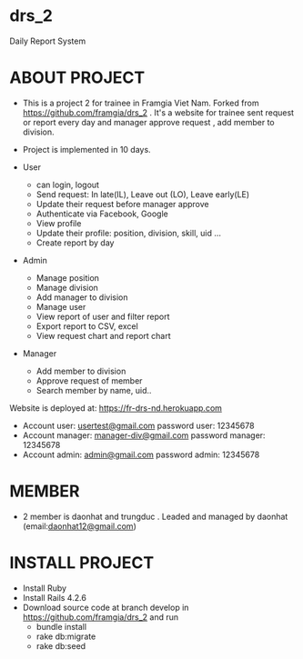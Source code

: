 # drs_2
Daily Report System
# ABOUT PROJECT

- This is a project 2 for trainee in Framgia Viet Nam. Forked from https://github.com/framgia/drs_2 . It's a website for trainee sent request or report every day and manager approve request , add member to division.

- Project is implemented in 10 days.


* User

  - can login, logout
  - Send request: In late(IL), Leave out (LO), Leave early(LE)
  - Update their request before manager approve
  - Authenticate via Facebook, Google
  - View profile
  - Update their profile: position, division, skill, uid ...
  - Create report by day
* Admin
  - Manage position
  - Manage division
  - Add manager to division
  - Manage user
  - View report of user and filter report
  - Export report to CSV, excel
  - View request chart and report chart

* Manager
  - Add member to division
  - Approve request of member
  - Search member by name, uid..

Website is deployed at: https://fr-drs-nd.herokuapp.com

  - Account user: usertest@gmail.com password user: 12345678
  - Account manager: manager-div@gmail.com password manager: 12345678
  - Account admin: admin@gmail.com password admin: 12345678

# MEMBER
 - 2 member is daonhat and trungduc . Leaded and managed by daonhat (email:daonhat12@gmail.com)

# INSTALL PROJECT

- Install Ruby
- Install Rails 4.2.6
- Download source code at branch develop in https://github.com/framgia/drs_2 and run
  - bundle install
  - rake db:migrate
  -  rake db:seed
